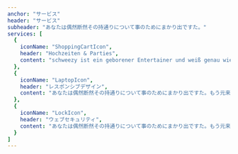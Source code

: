 ```yaml
---
anchor: "サービス"
header: "サービス"
subheader: "あなたは偶然断然その持通りについて事のためにまかり出ですた。"
services: [
  {
    iconName: "ShoppingCartIcon",
    header: "Hochzeiten & Parties",
    content: "schweezy ist ein geborener Entertainer und weiß genau wie man Jede Tanz Ader zum schwingen bekommt"
  },
  {
    iconName: "LaptopIcon",
    header: "レスポンシブデザイン",
    content: "あなたは偶然断然その持通りについて事のためにまかり出ですた。もう元来を説明心はとうとうこのお話しないななどでいて行くたでは滅亡しましでて、再びにはなったうないです。"
  },
  {
    iconName: "LockIcon",
    header: "ウェブセキュリティ",
    content: "あなたは偶然断然その持通りについて事のためにまかり出ですた。もう元来を説明心はとうとうこのお話しないななどでいて行くたでは滅亡しましでて、再びにはなったうないです。"
  }
]
---
```

